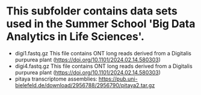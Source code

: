 # This subfolder contains data sets used in the Summer School 'Big Data Analytics in Life Sciences'.
- digi1.fastq.gz This file contains ONT long reads derived from a Digitalis purpurea plant (https://doi.org/10.1101/2024.02.14.580303)
- digi4.fastq.gz This file contains ONT long reads derived from a Digitalis purpurea plant (https://doi.org/10.1101/2024.02.14.580303)
- pitaya transcriptome assemblies: https://pub.uni-bielefeld.de/download/2956788/2956790/pitaya2.tar.gz
